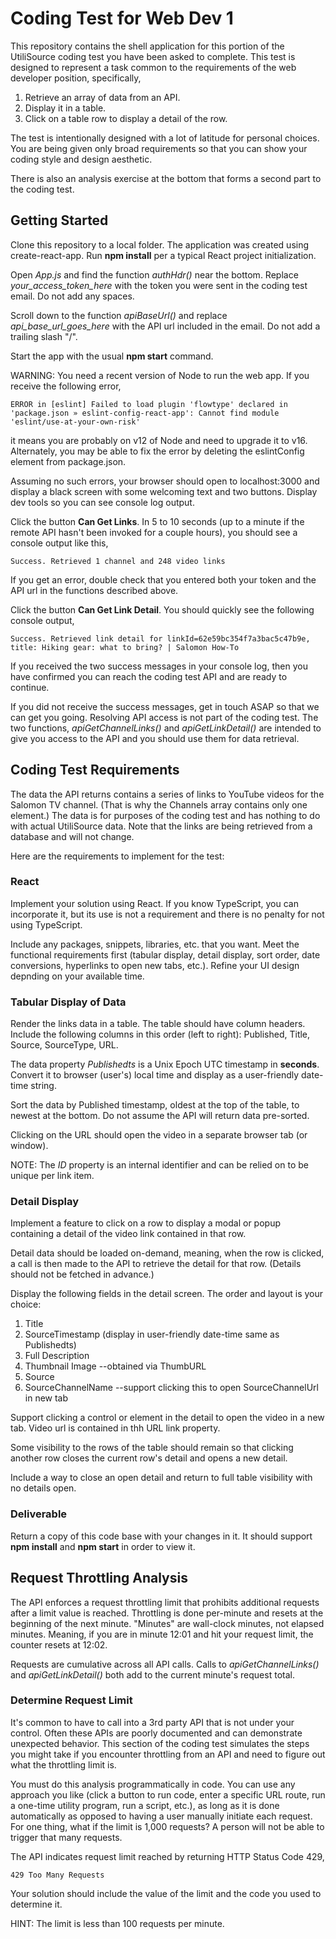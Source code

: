 # Coding Test for Web Dev 1

This repository contains the shell application for this portion of the UtiliSource coding test you have been asked to complete. This test is designed to represent a task common to the requirements of the web developer position, specifically,

1. Retrieve an array of data from an API.
2. Display it in a table.
3. Click on a table row to display a detail of the row.

The test is intentionally designed with a lot of latitude for personal choices. You are being given only broad requirements so that you can show your coding style and design aesthetic.

There is also an analysis exercise at the bottom that forms a second part to the coding test.

## Getting Started

Clone this repository to a local folder. The application was created using create-react-app. Run **npm install** per a typical React project initialization.

Open *App.js* and find the function *authHdr()* near the bottom. Replace *your_access_token_here* with the token you were sent in the coding test email. Do not add any spaces.

Scroll down to the function *apiBaseUrl()* and replace *api_base_url_goes_here* with the API url included in the email. Do not add a trailing slash "/".

Start the app with the usual **npm start** command.

WARNING: You need a recent version of Node to run the web app. If you receive the following error,

`ERROR in [eslint] Failed to load plugin 'flowtype' declared in 'package.json » eslint-config-react-app': Cannot find module 'eslint/use-at-your-own-risk'`

it means you are probably on v12 of Node and need to upgrade it to v16. Alternately, you may be able to fix the error by deleting the eslintConfig element from package.json. 

Assuming no such errors, your browser should open to localhost:3000 and display a black screen with some welcoming text and two buttons.  Display dev tools so you can see console log output.

Click the button **Can Get Links**. In 5 to 10 seconds (up to a minute if the remote API hasn't been invoked for a couple hours), you should see a console output like this,

`Success. Retrieved 1 channel and 248 video links`

If you get an error, double check that you entered both your token and the API url in the functions described above.

Click the button **Can Get Link Detail**. You should quickly see the following console output,

`Success. Retrieved link detail for linkId=62e59bc354f7a3bac5c47b9e, title: Hiking gear: what to bring? | Salomon How-To`

If you received the two success messages in your console log, then you have confirmed you can reach the coding test API and are ready to continue.

If you did not receive the success messages, get in touch ASAP so that we can get you going. Resolving API access is not part of the coding test. The two functions, *apiGetChannelLinks()* and *apiGetLinkDetail()* are intended to give you access to the API and you should use them for data retrieval.

## Coding Test Requirements

The data the API returns contains a series of links to YouTube videos for the Salomon TV channel. (That is why the Channels array contains only one element.) The data is for purposes of the coding test and has nothing to do with actual UtiliSource data. Note that the links are being retrieved from a database and will not change.

Here are the requirements to implement for the test:

### React

Implement your solution using React. If you know TypeScript, you can incorporate it, but its use is not a requirement and there is no penalty for not using TypeScript.

Include any packages, snippets, libraries, etc. that you want. Meet the functional requirements first (tabular display, detail display, sort order, date conversions, hyperlinks to open new tabs, etc.). Refine your UI design depnding on your available time.

### Tabular Display of Data

Render the links data in a table. The table should have column headers. Include the following columns in this order (left to right): Published, Title, Source, SourceType, URL.

The data property *Publishedts* is a Unix Epoch UTC timestamp in **seconds**. Convert it to browser (user's) local time and display as a user-friendly date-time string.

Sort the data by Published timestamp, oldest at the top of the table, to newest at the bottom. Do not assume the API will return data pre-sorted.

Clicking on the URL should open the video in a separate browser tab (or window).

NOTE: The *ID* property is an internal identifier and can be relied on to be unique per link item.

### Detail Display

Implement a feature to click on a row to display a modal or popup containing a detail of the video link contained in that row.

Detail data should be loaded on-demand, meaning, when the row is clicked, a call is then made to the API to retrieve the detail for that row. (Details should not be fetched in advance.)

Display the following fields in the detail screen. The order and layout is your choice:

1. Title
2. SourceTimestamp (display in user-friendly date-time same as Publishedts)
3. Full Description
4. Thumbnail Image  --obtained via ThumbURL
5. Source
6. SourceChannelName  --support clicking this to open SourceChannelUrl in new tab

Support clicking a control or element in the detail to open the video in a new tab. Video url is contained in thh URL link property.

Some visibility to the rows of the table should remain so that clicking another row closes the current row's detail and opens a new detail.

Include a way to close an open detail and return to full table visibility with no details open.


### Deliverable

Return a copy of this code base with your changes in it. It should support **npm install** and **npm start** in order to view it.

## Request Throttling Analysis

The API enforces a request throttling limit that prohibits additional requests after a limit value is reached. Throttling is done per-minute and resets at the beginning of the next minute. "Minutes" are wall-clock minutes, not elapsed minutes. Meaning, if you are in minute 12:01 and hit your request limit, the counter resets at 12:02. 

Requests are cumulative across all API calls. Calls to *apiGetChannelLinks()* and *apiGetLinkDetail()* both add to the current minute's request total.

### Determine Request Limit
It's common to have to call into a 3rd party API that is not under your control. Often these APIs are poorly documented and can demonstrate unexpected behavior. This section of the coding test simulates the steps you might take if you encounter throttling from an API and need to figure out what the throttling limit is.

You must do this analysis programmatically in code. You can use any approach you like (click a button to run code, enter a specific URL route, run a one-time utility program, run a script, etc.), as long as it is done automatically as opposed to having a user manually initiate each request. For one thing, what if the limit is 1,000 requests? A person will not be able to trigger that many requests.

The API indicates request limit reached by returning HTTP Status Code 429,

`429 Too Many Requests`

Your solution should include the value of the limit and the code you used to determine it.

HINT: The limit is less than 100 requests per minute. 
